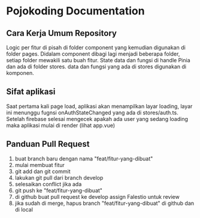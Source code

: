 # Pojokoding Documentation

## Cara Kerja Umum Repository
Logic per fitur di pisah di folder component yang kemudian digunakan di folder pages.
Didalam component dibagi lagi menjadi beberapa folder, setiap folder mewakili satu buah fitur.
State data dan fungsi di handle Pinia dan ada di folder stores.
data dan fungsi yang ada di stores digunakan di komponen.

## Sifat aplikasi
Saat pertama kali page load, aplikasi akan menampilkan layar loading, layar ini menunggu
fugnsi onAuthStateChanged yang ada di stores/auth.ts. Setelah firebase selesai mengecek
apakah ada user yang sedang loading maka aplikasi mulai di render (lihat app.vue)

## Panduan Pull Request
1. buat branch baru dengan nama "feat/fitur-yang-dibuat"
2. mulai membuat fitur
3. git add dan git commit
4. lakukan git pull dari branch develop
5. selesaikan conflict jika ada
6. git push ke "feat/fitur-yang-dibuat"
7. di github buat pull request ke develop assign Falestio untuk review
8. jika sudah di merge, hapus branch "feat/fitur-yang-dibuat" di github dan di local
